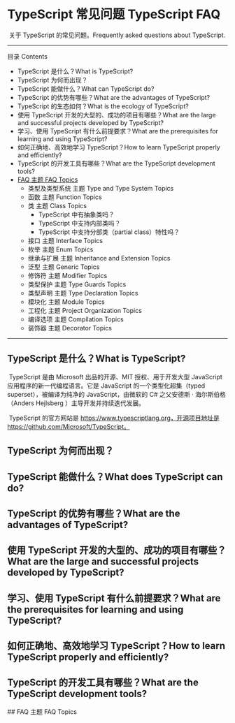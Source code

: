 # TypeScript 常见问题 TypeScript FAQ

​	关于 TypeScript 的常见问题。Frequently asked questions about TypeScript.

------

目录 Contents

- TypeScript 是什么？What is TypeScript?
- TypeScript 为何而出现？
- TypeScript 能做什么？What can TypeScript do?
- TypeScript 的优势有哪些？What are the advantages of TypeScript?
- TypeScript 的生态如何？What is the ecology of TypeScript?
- 使用 TypeScript 开发的大型的、成功的项目有哪些？What are the large and successful projects developed by TypeScript?
- 学习、使用 TypeScript 有什么前提要求？What are the prerequisites for learning and using TypeScript?
- 如何正确地、高效地学习 TypeScript？How to learn TypeScript properly and efficiently?
- TypeScript 的开发工具有哪些？What are the TypeScript development tools?
- [FAQ 主题 FAQ Topics](#faq-topics)
  - 类型及类型系统 主题 Type and Type System Topics
  - 函数 主题 Function Topics
  - 类 主题 Class Topics
    - TypeScript 中有抽象类吗？
    - TypeScript 中支持内部类吗？
    - TypeScript 中支持分部类（partial class）特性吗？
  - 接口 主题 Interface Topics
  - 枚举 主题 Enum Topics
  - 继承与扩展 主题 Inheritance and Extension Topics
  - 泛型 主题 Generic Topics
  - 修饰符 主题 Modifier Topics
  - 类型保护 主题 Type Guards Topics
  - 类型声明 主题 Type Declaration Topics
  - 模块化 主题 Module Topics
  - 工程化 主题 Project Organization Topics
  - 编译选项 主题 Compilation Topics
  - 装饰器 主题 Decorator Topics

------

## TypeScript 是什么？What is TypeScript?

​	TypeScript 是由 Microsoft 出品的开源、MIT 授权、用于开发大型 JavaScript 应用程序的新一代编程语言。它是 JavaScript 的一个类型化超集（typed superset），被编译为纯净的 JavaScript，由微软的 C# 之父安德斯 · 海尔斯伯格（Anders Hejlsberg ）主导开发并持续迭代发展。

​	TypeScript 的官方网站是 https://www.typescriptlang.org，开源项目地址是 https://github.com/Microsoft/TypeScript。

## TypeScript 为何而出现？

## TypeScript 能做什么？What does TypeScript can do?

## TypeScript 的优势有哪些？What are the advantages of TypeScript?

## 使用 TypeScript 开发的大型的、成功的项目有哪些？What are the large and successful projects developed by TypeScript?

## 学习、使用 TypeScript 有什么前提要求？What are the prerequisites for learning and using TypeScript?

## 如何正确地、高效地学习 TypeScript？How to learn TypeScript properly and efficiently?

## TypeScript 的开发工具有哪些？What are the TypeScript development tools?

<input type="hidden" id="faq-topics" />## FAQ 主题 FAQ Topics